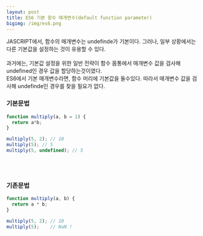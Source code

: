 ```yaml
---
layout: post
title: ES6 기본 함수 매개변수(default function parameter)
bigimg: /img/es6.png
---
```




JASCRIPT에서, 함수의 매개변수는 undefinde가 기본이다. 그러나, 일부 상황에서는 다른 기본값을 설정하는 것이 유용할 수 있다.  
<br/>
과거에는, 기본값 설정을 위한 일반 전략이 함수 몸통에서 매개변수 값을 검사해 undefined인 경우 값을 할당하는것이였다.
<br/>
ES6에서 기본 매개변수라면, 함수 머리에 기본값을 둘수있다. 따라서 매개변수 값을 검사해 undefinde인 경우를 찾을 필요가 없다.



### 기본문법
``` javascript
function multiply(a, b = 1) {
  return a*b;
}

multiply(5, 2); // 10
multiply(5); // 5
multiply(5, undefined); // 5
```
<br /><br />

### 기존문법
``` javascript
function multiply(a, b) {
  return a * b;
}

multiply(5, 2); // 10
multiply(5);    // NaN !
```